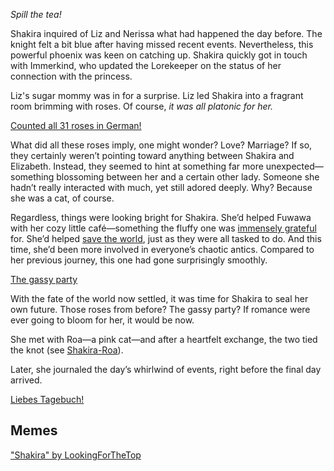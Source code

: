 <!-- title: Tanakisha Karia -->
<!-- status: Alive -->

_Spill the tea!_

Shakira inquired of Liz and Nerissa what had happened the day before. The knight felt a bit blue after having missed recent events. Nevertheless, this powerful phoenix was keen on catching up. Shakira quickly got in touch with Immerkind, who updated the Lorekeeper on the status of her connection with the princess.

Liz's sugar mommy was in for a surprise. Liz led Shakira into a fragrant room brimming with roses. Of course, _it was all platonic for her._

[Counted all 31 roses in German!](#embed:https://www.youtube.com/live/ngfdLbrpeM4?si=WEPtJx1R5jje3zOQ&t=5400)

What did all these roses imply, one might wonder? Love? Marriage? If so, they certainly weren’t pointing toward anything between Shakira and Elizabeth. Instead, they seemed to hint at something far more unexpected—something blossoming between her and a certain other lady. Someone she hadn’t really interacted with much, yet still adored deeply. Why? Because she was a cat, of course.

Regardless, things were looking bright for Shakira. She’d helped Fuwawa with her cozy little café—something the fluffy one was [immensely grateful](https://www.youtube.com/live/ngfdLbrpeM4?si=vEe1MwWo-G92o61N&t=7708) for. She’d helped [save the world](https://www.youtube.com/live/ngfdLbrpeM4?si=k8ITOhctAgqchF4l&t=9334), just as they were all tasked to do. And this time, she’d been more involved in everyone’s chaotic antics. Compared to her previous journey, this one had gone surprisingly smoothly.

[The gassy party](#embed:https://www.youtube.com/live/ngfdLbrpeM4?si=kvQVbcOUu1hlwAx6&t=12015)

With the fate of the world now settled, it was time for Shakira to seal her own future. Those roses from before? The gassy party? If romance were ever going to bloom for her, it would be now.

She met with Roa—a pink cat—and after a heartfelt exchange, the two tied the knot (see [Shakira-Roa](#edge:raora-kiara)).

Later, she journaled the day’s whirlwind of events, right before the final day arrived.

[Liebes Tagebuch!](#embed:https://www.youtube.com/live/ngfdLbrpeM4?si=SDhiMcfQ4LxQdVG1&t=15145)

## Memes

["Shakira" by LookingForTheTop](https://x.com/lookingfortheto/status/1921420623143723162)

